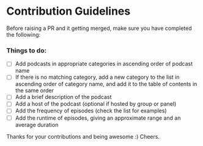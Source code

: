 # Contribution Guidelines


Before raising a PR and it getting merged, make sure you have completed the following:

### Things to do:

- [ ] Add podcasts in appropriate categories in ascending order of podcast name
- [ ] If there is no matching category, add a new category to the list in ascending order of category name, and add it to the table of contents in the same order
- [ ] Add a brief description of the podcast
- [ ] Add a host of the podcast (optional if hosted by group or panel)
- [ ] Add the frequency of episodes (check the list for examples)
- [ ] Add the runtime of episodes, giving an approximate range and an average duration

Thanks for your contributions and being awesome :) Cheers.
